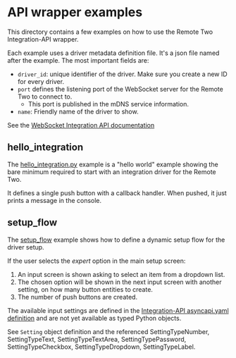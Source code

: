 # API wrapper examples

This directory contains a few examples on how to use the Remote Two Integration-API wrapper.

Each example uses a driver metadata definition file. It's a json file named after the example.
The most important fields are:

- `driver_id`: unique identifier of the driver. Make sure you create a new ID for every driver.
- `port` defines the listening port of the WebSocket server for the Remote Two to connect to.
  - This port is published in the mDNS service information.
- `name`: Friendly name of the driver to show.  

See the [WebSocket Integration API documentation](https://github.com/unfoldedcircle/core-api/tree/main/doc/integration-driver)

## hello_integration

The [hello_integration.py](hello_integration.py) example is a "hello world" example showing the bare minimum required
to start with an integration driver for the Remote Two.

It defines a single push button with a callback handler. When pushed, it just prints a message in the console.

## setup_flow

The [setup_flow](setup_flow.py) example shows how to define a dynamic setup flow for the driver setup.

If the user selects the _expert_ option in the main setup screen:
1. An input screen is shown asking to select an item from a dropdown list.
2. The chosen option will be shown in the next input screen with another setting, on how many button entities to create.
3. The number of push buttons are created.

The available input settings are defined in the [Integration-API asyncapi.yaml definition](https://github.com/unfoldedcircle/core-api/tree/main/integration-api)
and are not yet available as typed Python objects.

See `Setting` object definition and the referenced SettingTypeNumber, SettingTypeText, SettingTypeTextArea,
SettingTypePassword, SettingTypeCheckbox, SettingTypeDropdown, SettingTypeLabel. 

